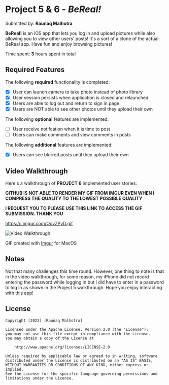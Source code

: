 # Project 5 & 6 - *BeReal!*

Submitted by: **Raunaq Malhotra**

**BeReal!** is an iOS app that lets you log in and upload pictures while also allowing you to view other users' posts! It's a sort of a clone of the actual BeReal app. Have fun and enjoy browsing pictures!

Time spent: **3** hours spent in total

## Required Features

The following **required** functionality is completed:

- [x] User can launch camera to take photo instead of photo library
- [x] User session persists when application is closed and relaunched
- [x] Users are able to log out and return to sign in page
- [x] Users are NOT able to see other photos until they upload their own    
 
The following **optional** features are implemented:

- [ ] User receive notifcation when it is time to post
- [ ] Users can make comments and view comments in posts    

The following **additional** features are implemented:

- [x] Users can see blurred posts until they upload their own

## Video Walkthrough

Here's a walkthrough of **PROJECT 6** implemented user stories:

**GITHUB IS NOT ABLE TO RENDER MY GIF FROM IMGUR EVEN WHEN I COMPRESS THE QUALITY TO THE LOWEST POSSIBLE QUALITY**

**I REQUEST YOU TO PLEASE USE THIS LINK TO ACCESS THE GIF SUBMISSION. THANK YOU**

https://i.imgur.com/OovZPyD.gif

<img src='https://i.imgur.com/OovZPyD.gif' title='Video Walkthrough' width='' alt='Video Walkthrough' />

<!--Here's a walkthrough of **PROJECT 5** implemented user stories:-->
<!---->
<!--<img src='http://g.recordit.co/7pCDYchgp5.gif' title='Video Walkthrough' width='' alt='Video Walkthrough' />-->

GIF created with [Imgur](https://imgur.com/) for MacOS

## Notes

Not that many challenges this time round. However, one thing to note is that in the video walkthrough, for some reason, my iPhone did not record entering the password while logging in but I did have to enter in a password to log in as shown in the Project 5 walkthrough. Hope you enjoy interacting with this app!

## License

    Copyright [2023] [Raunaq Malhotra]

    Licensed under the Apache License, Version 2.0 (the "License");
    you may not use this file except in compliance with the License.
    You may obtain a copy of the License at

        http://www.apache.org/licenses/LICENSE-2.0

    Unless required by applicable law or agreed to in writing, software
    distributed under the License is distributed on an "AS IS" BASIS,
    WITHOUT WARRANTIES OR CONDITIONS OF ANY KIND, either express or implied.
    See the License for the specific language governing permissions and
    limitations under the License.
